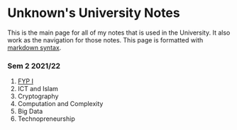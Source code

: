 # Unknown's University Notes

This is the main page for all of my notes that is used in the University.
It also work as the navigation for those notes.
This page is formatted with [markdown syntax](https://www.markdownguide.org/cheat-sheet/#extended-syntax).

### Sem 2 2021/22

1. [FYP I](https://unknownfan14.github.io/University-Notes/fyp-1)
2. ICT and Islam
3. Cryptography
4. Computation and Complexity
5. Big Data
6. Technopreneurship
